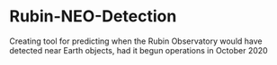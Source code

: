 # Rubin-NEO-Detection
Creating tool for predicting when the Rubin Observatory would have detected near Earth objects, had it begun operations in October 2020
